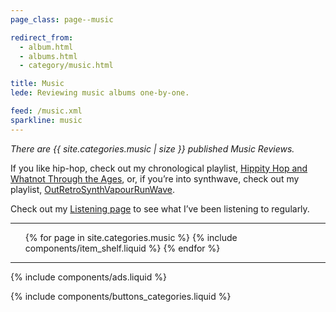 ```yaml
---
page_class: page--music

redirect_from:
  - album.html
  - albums.html
  - category/music.html

title: Music
lede: Reviewing music albums one-by-one.

feed: /music.xml
sparkline: music
---
```


*There are {{ site.categories.music | size }} published Music Reviews.*

If you like hip-hop, check out my chronological playlist, [Hippity Hop and Whatnot Through the Ages](https://open.spotify.com/playlist/75emnP49rQPR8D95pMIa3u), or, if you’re into synthwave, check out my playlist, [OutRetroSynthVapourRunWave](https://open.spotify.com/playlist/3H8w4bXd8Kwz70Z1cFNdc0).

Check out my [Listening page](/listening) to see what I’ve been listening to regularly.

--------

<div class="h-feed" id="music">
        <ol class="shelf" role="list">
        {% for page in site.categories.music %}
            {% include components/item_shelf.liquid %}
        {% endfor %}
    </ol>
</div>

--------

{% include components/ads.liquid %}

{% include components/buttons_categories.liquid %}
